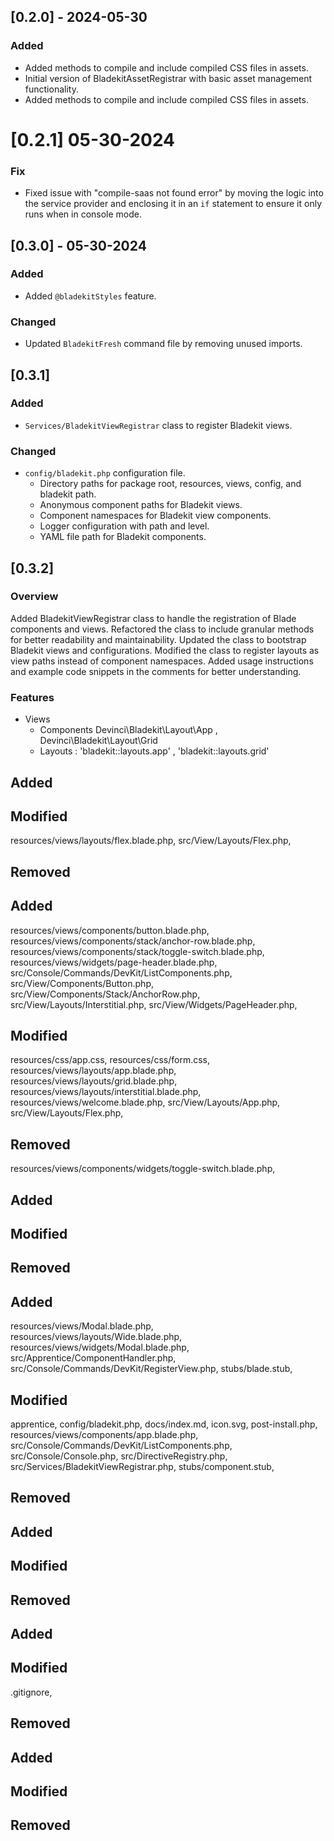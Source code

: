 ## [0.2.0] - 2024-05-30

### Added

- Added methods to compile and include compiled CSS files in assets.
- Initial version of BladekitAssetRegistrar with basic asset management functionality.
- Added methods to compile and include compiled CSS files in assets.

# [0.2.1] 05-30-2024
### Fix
- Fixed issue with "compile-saas not found error" by moving the logic into the service provider and enclosing it in an `if` statement to ensure it only runs when in console mode.

## [0.3.0] - 05-30-2024

### Added

- Added `@bladekitStyles` feature.

### Changed

- Updated `BladekitFresh` command file by removing unused imports.

## [0.3.1] 

### Added
- `Services/BladekitViewRegistrar` class to register Bladekit views.


### Changed
- `config/bladekit.php` configuration file.
  - Directory paths for package root, resources, views, config, and bladekit path.
  - Anonymous component paths for Bladekit views.
  - Component namespaces for Bladekit view components.
  - Logger configuration with path and level.
  - YAML file path for Bladekit components.

## [0.3.2]

### Overview
Added BladekitViewRegistrar class to handle the registration of Blade components and views.
Refactored the class to include granular methods for better readability and maintainability.
Updated the class to bootstrap Bladekit views and configurations.
Modified the class to register layouts as view paths instead of component namespaces.
Added usage instructions and example code snippets in the comments for better understanding.

### Features
- Views 
  - Components Devinci\Bladekit\Layout\App , Devinci\Bladekit\Layout\Grid
  - Layouts : 'bladekit::layouts.app' , 'bladekit::layouts.grid'
## Added


## Modified
resources/views/layouts/flex.blade.php, src/View/Layouts/Flex.php, 

## Removed


## Added
resources/views/components/button.blade.php, resources/views/components/stack/anchor-row.blade.php, resources/views/components/stack/toggle-switch.blade.php, resources/views/widgets/page-header.blade.php, src/Console/Commands/DevKit/ListComponents.php, src/View/Components/Button.php, src/View/Components/Stack/AnchorRow.php, src/View/Layouts/Interstitial.php, src/View/Widgets/PageHeader.php, 

## Modified
resources/css/app.css, resources/css/form.css, resources/views/layouts/app.blade.php, resources/views/layouts/grid.blade.php, resources/views/layouts/interstitial.blade.php, resources/views/welcome.blade.php, src/View/Layouts/App.php, src/View/Layouts/Flex.php, 

## Removed
resources/views/components/widgets/toggle-switch.blade.php, 

## Added


## Modified


## Removed


## Added
resources/views/Modal.blade.php, resources/views/layouts/Wide.blade.php, resources/views/widgets/Modal.blade.php, src/Apprentice/ComponentHandler.php, src/Console/Commands/DevKit/RegisterView.php, stubs/blade.stub, 

## Modified
apprentice, config/bladekit.php, docs/index.md, icon.svg, post-install.php, resources/views/components/app.blade.php, src/Console/Commands/DevKit/ListComponents.php, src/Console/Console.php, src/DirectiveRegistry.php, src/Services/BladekitViewRegistrar.php, stubs/component.stub, 

## Removed


## Added


## Modified


## Removed


## Added


## Modified
.gitignore, 

## Removed


## Added


## Modified


## Removed


